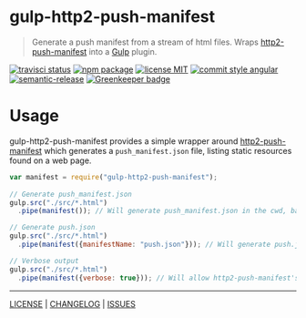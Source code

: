 # gulp-http2-push-manifest

> Generate a push manifest from a stream of html files. Wraps [http2-push-manifest][http2pm-link] into a [Gulp][gulp-link] plugin.

[![travisci status][travisci-badge]][travisci-link] [![npm package][npm-badge]][npm-link] [![license MIT][license-badge]][license-link] [![commit style angular][commit-style-badge]][commit-style-link] [![semantic-release][semantic-release-badge]][semantic-release-link] [![Greenkeeper badge][greenkeeper-badge]][greenkeeper-link]

# Usage
gulp-http2-push-manifest provides a simple wrapper around [http2-push-manifest][http2pm-link] which generates a `push_manifest.json` file, listing static resources found on a web page.
```javascript
var manifest = require("gulp-http2-push-manifest");
 
// Generate push_manifest.json
gulp.src("./src/*.html")
  .pipe(manifest()); // Will generate push_manifest.json in the cwd, based on all streamed html files

// Generate push.json
gulp.src("./src/*.html")
  .pipe(manifest({manifestName: "push.json"})); // Will generate push.json in the cwd, based on all streamed html files

// Verbose output
gulp.src("./src/*.html")
  .pipe(manifest({verbose: true})); // Will allow http2-push-manifest's progress to be logged
```

---
[LICENSE][license-link] | [CHANGELOG][changelog-link] | [ISSUES][issues-link]

[travisci-badge]: https://flat.badgen.net/travis/AndrewLeedham/gulp-http2-push-manifest/master
[travisci-link]: https://travis-ci.org/AndrewLeedham/gulp-http2-push-manifest

[npm-badge]: https://flat.badgen.net/npm/v/gulp-http2-push-manifest?color=cyan
[npm-link]: https://www.npmjs.com/package/gulp-http2-push-manifest

[license-badge]: https://flat.badgen.net/npm/license/gulp-http2-push-manifest

[commit-style-badge]: https://flat.badgen.net/badge/commit%20style/angular/purple
[commit-style-link]: https://github.com/angular/angular.js/blob/master/DEVELOPERS.md#-git-commit-guidelines

[semantic-release-badge]: https://flat.badgen.net/badge/%20%20%F0%9F%93%A6%F0%9F%9A%80/semantic%20release/e10079
[semantic-release-link]: https://github.com/semantic-release/semantic-release

[greenkeeper-badge]: https://badges.greenkeeper.io/AndrewLeedham/gulp-http2-push-manifest.svg?style=flat-square
[greenkeeper-link]: https://greenkeeper.io/


[gulp-link]: https://gulpjs.com/
[http2pm-link]: https://github.com/GoogleChromeLabs/http2-push-manifest
[license-link]: ./LICENSE
[changelog-link]: ./CHANGELOG.md
[issues-link]: https://github.com/AndrewLeedham/gulp-http2-push-manifest/issues